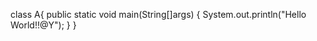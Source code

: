class A{
   public static void main(String[]args)
   {
      System.out.println("Hello World!!@Y");
   }
 }
